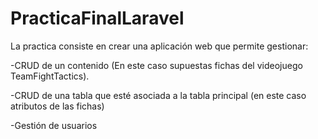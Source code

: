 # PracticaFinalLaravel

La practica consiste en crear una aplicación web que permite gestionar:

-CRUD de un contenido (En este caso supuestas fichas del videojuego TeamFightTactics). 

-CRUD de una tabla que esté asociada a la tabla principal (en este caso atributos de las fichas)

-Gestión de usuarios 

